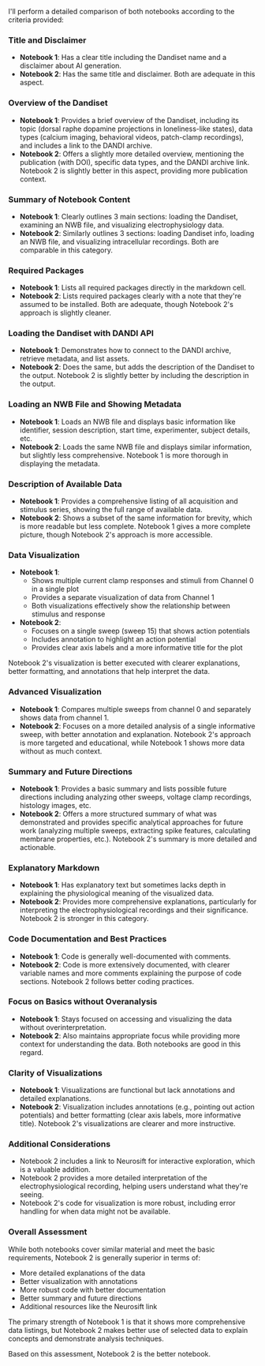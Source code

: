 I'll perform a detailed comparison of both notebooks according to the criteria provided:

### Title and Disclaimer
- **Notebook 1**: Has a clear title including the Dandiset name and a disclaimer about AI generation.
- **Notebook 2**: Has the same title and disclaimer.
Both are adequate in this aspect.

### Overview of the Dandiset
- **Notebook 1**: Provides a brief overview of the Dandiset, including its topic (dorsal raphe dopamine projections in loneliness-like states), data types (calcium imaging, behavioral videos, patch-clamp recordings), and includes a link to the DANDI archive.
- **Notebook 2**: Offers a slightly more detailed overview, mentioning the publication (with DOI), specific data types, and the DANDI archive link.
Notebook 2 is slightly better in this aspect, providing more publication context.

### Summary of Notebook Content
- **Notebook 1**: Clearly outlines 3 main sections: loading the Dandiset, examining an NWB file, and visualizing electrophysiology data.
- **Notebook 2**: Similarly outlines 3 sections: loading Dandiset info, loading an NWB file, and visualizing intracellular recordings.
Both are comparable in this category.

### Required Packages
- **Notebook 1**: Lists all required packages directly in the markdown cell.
- **Notebook 2**: Lists required packages clearly with a note that they're assumed to be installed.
Both are adequate, though Notebook 2's approach is slightly cleaner.

### Loading the Dandiset with DANDI API
- **Notebook 1**: Demonstrates how to connect to the DANDI archive, retrieve metadata, and list assets.
- **Notebook 2**: Does the same, but adds the description of the Dandiset to the output.
Notebook 2 is slightly better by including the description in the output.

### Loading an NWB File and Showing Metadata
- **Notebook 1**: Loads an NWB file and displays basic information like identifier, session description, start time, experimenter, subject details, etc.
- **Notebook 2**: Loads the same NWB file and displays similar information, but slightly less comprehensive.
Notebook 1 is more thorough in displaying the metadata.

### Description of Available Data
- **Notebook 1**: Provides a comprehensive listing of all acquisition and stimulus series, showing the full range of available data.
- **Notebook 2**: Shows a subset of the same information for brevity, which is more readable but less complete.
Notebook 1 gives a more complete picture, though Notebook 2's approach is more accessible.

### Data Visualization
- **Notebook 1**: 
  - Shows multiple current clamp responses and stimuli from Channel 0 in a single plot
  - Provides a separate visualization of data from Channel 1
  - Both visualizations effectively show the relationship between stimulus and response
- **Notebook 2**: 
  - Focuses on a single sweep (sweep 15) that shows action potentials
  - Includes annotation to highlight an action potential
  - Provides clear axis labels and a more informative title for the plot

Notebook 2's visualization is better executed with clearer explanations, better formatting, and annotations that help interpret the data.

### Advanced Visualization
- **Notebook 1**: Compares multiple sweeps from channel 0 and separately shows data from channel 1.
- **Notebook 2**: Focuses on a more detailed analysis of a single informative sweep, with better annotation and explanation.
Notebook 2's approach is more targeted and educational, while Notebook 1 shows more data without as much context.

### Summary and Future Directions
- **Notebook 1**: Provides a basic summary and lists possible future directions including analyzing other sweeps, voltage clamp recordings, histology images, etc.
- **Notebook 2**: Offers a more structured summary of what was demonstrated and provides specific analytical approaches for future work (analyzing multiple sweeps, extracting spike features, calculating membrane properties, etc.).
Notebook 2's summary is more detailed and actionable.

### Explanatory Markdown
- **Notebook 1**: Has explanatory text but sometimes lacks depth in explaining the physiological meaning of the visualized data.
- **Notebook 2**: Provides more comprehensive explanations, particularly for interpreting the electrophysiological recordings and their significance.
Notebook 2 is stronger in this category.

### Code Documentation and Best Practices
- **Notebook 1**: Code is generally well-documented with comments.
- **Notebook 2**: Code is more extensively documented, with clearer variable names and more comments explaining the purpose of code sections.
Notebook 2 follows better coding practices.

### Focus on Basics without Overanalysis
- **Notebook 1**: Stays focused on accessing and visualizing the data without overinterpretation.
- **Notebook 2**: Also maintains appropriate focus while providing more context for understanding the data.
Both notebooks are good in this regard.

### Clarity of Visualizations
- **Notebook 1**: Visualizations are functional but lack annotations and detailed explanations.
- **Notebook 2**: Visualization includes annotations (e.g., pointing out action potentials) and better formatting (clear axis labels, more informative title).
Notebook 2's visualizations are clearer and more instructive.

### Additional Considerations
- Notebook 2 includes a link to Neurosift for interactive exploration, which is a valuable addition.
- Notebook 2 provides a more detailed interpretation of the electrophysiological recording, helping users understand what they're seeing.
- Notebook 2's code for visualization is more robust, including error handling for when data might not be available.

### Overall Assessment
While both notebooks cover similar material and meet the basic requirements, Notebook 2 is generally superior in terms of:
- More detailed explanations of the data
- Better visualization with annotations
- More robust code with better documentation
- Better summary and future directions
- Additional resources like the Neurosift link

The primary strength of Notebook 1 is that it shows more comprehensive data listings, but Notebook 2 makes better use of selected data to explain concepts and demonstrate analysis techniques.

Based on this assessment, Notebook 2 is the better notebook.